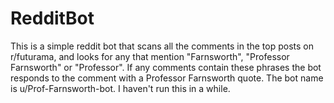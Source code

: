 # RedditBot
This is a simple reddit bot that scans all the comments in the top posts on r/futurama, and looks for any that mention "Farnsworth", "Professor Farnsworth" or "Professor".
If any comments contain these phrases the bot responds to the comment with a Professor Farnsworth quote. The bot name is u/Prof-Farnsworth-bot. I haven't run this in a while.
